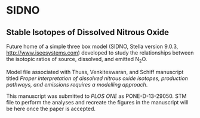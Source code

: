 SIDNO
=====

Stable Isotopes of Dissolved Nitrous Oxide
------------------------------------------

Future home of a simple three box model (SIDNO, Stella version 9.0.3, http://www.iseesystems.com) developed to study the relationships between the isotopic ratios of source, dissolved, and emitted N<sub>2</sub>O.

Model file associated with Thuss, Venkiteswaran, and Schiff manuscript titled *Proper interpretation of dissolved nitrous oxide isotopes, production pathways, and emissions requires a modelling approach*.

This manuscript was submitted to *PLOS ONE* as PONE-D-13-29050. STM file to perform the analyses and recreate the figures in the manuscript will be here once the paper is accepted.
